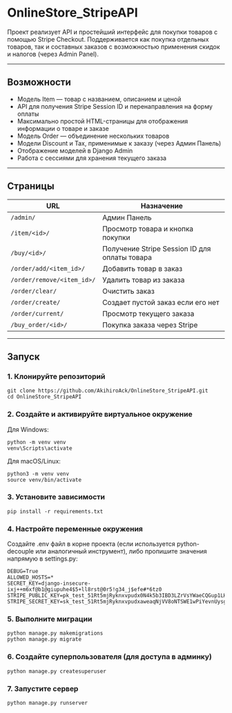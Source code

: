 # OnlineStore_StripeAPI

Проект реализует API и простейший интерфейс для покупки товаров с помощью Stripe Checkout.
Поддерживается как покупка отдельных товаров, так и составных заказов с возможностью применения скидок и налогов (через Admin Panel).

---

## Возможности

- Модель Item — товар с названием, описанием и ценой
- API для получения Stripe Session ID и перенаправления на форму оплаты
- Максимально простой HTML-страницы для отображения информации о товаре и заказе
- Модель Order — объединение нескольких товаров
- Модели Discount и Tax, применимые к заказу (через Админ Панель)
- Отображение моделей в Django Admin
- Работа с сессиями для хранения текущего заказа

---

## Страницы

| URL                          | Назначение                                        |
|------------------------------|---------------------------------------------------|
| `/admin/`                    | Админ Панель                                      |
| `/item/<id>/`                | Просмотр товара и кнопка покупки                  |
| `/buy/<id>/`                 | Получение Stripe Session ID для оплаты товара     |
| `/order/add/<item_id>/`      | Добавить товар в заказ                            |
| `/order/remove/<item_id>/`   | Удалить товар из заказа                           |
| `/order/clear/`              | Очистить заказ                                    |
| `/order/create/`             | Создает пустой заказ если его нет                 |
| `/order/current/`            | Просмотр текущего заказа                          |
| `/buy_order/<id>/`           | Покупка заказа через Stripe                       |

---

## Запуск

### 1. Клонируйте репозиторий

```
git clone https://github.com/AkihiroAck/OnlineStore_StripeAPI.git
cd OnlineStore_StripeAPI
```

### 2. Создайте и активируйте виртуальное окружение

Для Windows:

```
python -m venv venv
venv\Scripts\activate
```

Для macOS/Linux:

```
python3 -m venv venv
source venv/bin/activate
```

### 3. Установите зависимости

```
pip install -r requirements.txt
```

### 4. Настройте переменные окружения

Создайте .env файл в корне проекта (если используется python-decouple или аналогичный инструмент), либо пропишите значения напрямую в settings.py:

```
DEBUG=True
ALLOWED_HOSTS=*
SECRET_KEY=django-insecure-ixj++m6xf@b1@giupuhe4$5+ll8rst@0r5!g34_j$efe#*6tz0
STRIPE_PUBLIC_KEY=pk_test_51Rt5mjRyknxvpudx0N4k5b3IBD3LZrVsYWaeCQGup1LHweErMRyvnkQznPh7YVwK1vMkJfEE0OpD7ququNk5EPGF00DlXGjOuy
STRIPE_SECRET_KEY=sk_test_51Rt5mjRyknxvpudxaweaqNjVV8oNTSWE1wPiYevnUysgsSNmlXtDG1I3QuB1LwcmTRSAggova6spvRQ6QwzzqXgj00A0locDl4
```

### 5. Выполните миграции

```
python manage.py makemigrations
python manage.py migrate
```

### 6. Создайте суперпользователя (для доступа в админку)

```
python manage.py createsuperuser
```

### 7. Запустите сервер

```
python manage.py runserver
```
